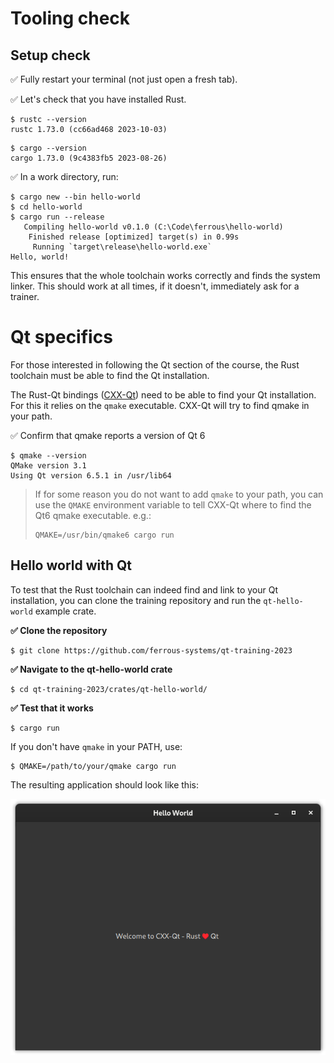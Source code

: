 # Tooling check

## Setup check

✅ Fully restart your terminal (not just open a fresh tab).

✅ Let's check that you have installed Rust.

```console
$ rustc --version
rustc 1.73.0 (cc66ad468 2023-10-03)
```

```console
$ cargo --version
cargo 1.73.0 (9c4383fb5 2023-08-26)
```

✅ In a work directory, run:

```console
$ cargo new --bin hello-world
$ cd hello-world
$ cargo run --release
   Compiling hello-world v0.1.0 (C:\Code\ferrous\hello-world)
    Finished release [optimized] target(s) in 0.99s
     Running `target\release\hello-world.exe`
Hello, world!
```

This ensures that the whole toolchain works correctly and finds the system linker. This should work at all times, if it doesn't, immediately ask for a trainer.

# Qt specifics

For those interested in following the Qt section of the course,
the Rust toolchain must be able to find the Qt installation.

The Rust-Qt bindings ([CXX-Qt](https://github.com/kdab/cxx-qt)) need to be able to find your Qt installation.
For this it relies on the `qmake` executable.
CXX-Qt will try to find qmake in your path.

✅ Confirm that qmake reports a version of Qt 6
```console
$ qmake --version
QMake version 3.1
Using Qt version 6.5.1 in /usr/lib64
```

> If for some reason you do not want to add `qmake` to your path, you can use the `QMAKE` environment variable
> to tell CXX-Qt where to find the Qt6 qmake executable.
> e.g.:
> ```console
> QMAKE=/usr/bin/qmake6 cargo run
> ```

## Hello world with Qt
To test that the Rust toolchain can indeed find and link to your Qt installation, you can clone the training
repository and run the `qt-hello-world` example crate.

**✅ Clone the repository**
```console
$ git clone https://github.com/ferrous-systems/qt-training-2023
```

**✅ Navigate to the qt-hello-world crate**
```console
$ cd qt-training-2023/crates/qt-hello-world/
```

**✅ Test that it works**
```console
$ cargo run
```
If you don't have `qmake` in your PATH, use:
```console
$ QMAKE=/path/to/your/qmake cargo run
```

The resulting application should look like this:

![A Qt Application saying "Hello World"](./resources/qt-hello-world.png)
